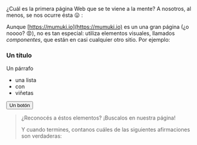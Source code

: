 ¿Cuál es la primera página Web que se te viene a la mente? A nosotros, al menos, se nos ocurre ésta :stuck_out_tongue: :

<!--
<img src="https://raw.githubusercontent.com/mumuki/mumuki-laboratory/master/laboratory-screenshot.png" width="100%"> 
-->

<div
  class='mu-browser'
  data-url='https://mi-sitio.mumuki.io'
  data-title='Mumuki - Aprender a programar'
  data-favicon='https://mumuki.io/logo-alt.png'
  data-srcdoc="Hello Mumuki Browser" >
</div>


Aunque [https://mumuki.io](https://mumuki.io) es un una gran página (¿o noooo? :rage:), no es tan especial: utiliza elementos visuales, llamados _componentes_, que están en casi cualquier otro sitio. Por ejemplo: 

<h3>Un título</h3>

<p>
  Un párrafo
</p>

<ul>  
  <li>una lista</li>
  <li>con</li>
  <li>viñetas</li>
</ul>

<input type="button" class="btn btn-success" value="Un botón"></input>

> ¿Reconocés a éstos elementos? ¡Buscalos en nuestra página!
>
> Y cuando termines, contanos cuáles de las siguientes afirmaciones son verdaderas: 
> 